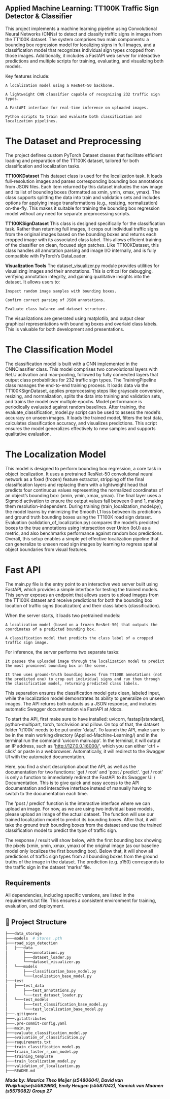 ## Applied Machine Learning: TT100K Traffic Sign Detector & Classifier

This project implements a machine learning pipeline using Convolutional Neural Networks (CNNs) to detect and classify traffic signs in images from the TT100K dataset. The system comprises two main components: a bounding box regression model for localizing signs in full images, and a classification model that recognizes individual sign types cropped from those images. Additionally, it includes a FastAPI web server for interactive predictions and multiple scripts for training, evaluating, and visualizing both models.

Key features include:

    A localization model using a ResNet-50 backbone.

    A lightweight CNN classifier capable of recognizing 232 traffic sign types.

    A FastAPI interface for real-time inference on uploaded images.

    Python scripts to train and evaluate both classification and localization pipelines.

# The Dataset and Preprocessing
The project defines custom PyTorch Dataset classes that facilitate efficient loading and preparation of the TT100K dataset, tailored for both classification and localization tasks.

**TT100KDataset**
This dataset class is used for the localization task. It loads full-resolution images and parses corresponding bounding box annotations from JSON files. Each item returned by this dataset includes the raw image and its list of bounding boxes (formatted as xmin, ymin, xmax, ymax). The class supports splitting the data into train and validation sets and includes options for applying image transformations (e.g., resizing, normalization) on-the-fly. This makes it suitable for training the bounding box regression model without any need for separate preprocessing scripts.

**TT100KSignDataset**
This class is designed specifically for the classification task. Rather than returning full images, it crops out individual traffic signs from the original images based on the bounding boxes and returns each cropped image with its associated class label. This allows efficient training of the classifier on clean, focused sign patches. Like TT100KDataset, this class handles all annotation parsing and image I/O internally, and is fully compatible with PyTorch’s DataLoader.

**Visualization Tools**
The dataset_visualizer.py module provides utilities for visualizing images and their annotations. This is critical for debugging, verifying annotation integrity, and gaining qualitative insights into the dataset. It allows users to:

    Inspect random image samples with bounding boxes.

    Confirm correct parsing of JSON annotations.

    Evaluate class balance and dataset structure.

The visualizations are generated using matplotlib, and output clear graphical representations with bounding boxes and overlaid class labels. This is valuable for both development and presentations.

# The Classification Model
The classification model is built with a CNN implemented in the CNNClassifier class. This model comprises two convolutional layers with ReLU activation and max-pooling, followed by fully connected layers that output class probabilities for 232 traffic sign types.
The TrainingPipeline class manages the end-to-end training process. It loads data via the TT100KSignDataset, applies preprocessing steps like grayscale conversion, resizing, and normalization, splits the data into training and validation sets, and trains the model over multiple epochs. Model performance is periodically evaluated against random baselines.
After training, the evaluate_classification_model.py script can be used to assess the model’s accuracy on unseen images. It loads the trained model, filters the test data, calculates classification accuracy, and visualizes predictions. This script ensures the model generalizes effectively to new samples and supports qualitative evaluation.

# The Localization Model
This model is designed to perform bounding box regression, a core task in object localization. It uses a pretrained ResNet-50 convolutional neural network as a fixed (frozen) feature extractor, stripping off the final classification layers and replacing them with a lightweight head that predicts four continuous values representing the normalized coordinates of an object’s bounding box: (xmin, ymin, xmax, ymax). The final layer uses a Sigmoid activation to ensure the output values fall between 0 and 1, making them resolution-independent. During training (train_localization_model.py), the model learns by minimizing the Smooth L1 loss between its predictions and ground truth bounding boxes using the TT100K road sign dataset. Evaluation (validation_of_localization.py) compares the model’s predicted boxes to the true annotations using Intersection over Union (IoU) as a metric, and also benchmarks performance against random box predictions. Overall, this setup enables a simple yet effective localization pipeline that can generalize to unseen road sign images by learning to regress spatial object boundaries from visual features.

# Fast API
The main.py file is the entry point to an interactive web server built using FastAPI, which provides a simple interface for testing the trained models. This server exposes an endpoint that allows users to upload images from the TT100K dataset and receive predictions for both the bounding box location of traffic signs (localization) and their class labels (classification).

When the server starts, it loads two pretrained models:

    A localization model (based on a frozen ResNet-50) that outputs the coordinates of a predicted bounding box.

    A classification model that predicts the class label of a cropped traffic sign image.

For inference, the server performs two separate tasks:

    It passes the uploaded image through the localization model to predict the most prominent bounding box in the scene.

    It then uses ground-truth bounding boxes from TT100K annotations (not the predicted one) to crop out individual signs and run them through the classification model, returning predicted class labels.

This separation ensures the classification model gets clean, labeled input, while the localization model demonstrates its ability to generalize on unseen images. The API returns both outputs as a JSON response, and includes automatic Swagger documentation via FastAPI at /docs.

To start the API, first make sure to have installed: uvicorn, fastapi[standard], python-multipart, torch, torchvision and pillow. On top of that, the dataset folder 'tt100k' needs to be put under 'data/'. To launch the API, make sure to be in the main working directory (Applied-Machine-Learning/) and in the terminal run the command 'uvicorn main:app'. In the terminal, it will output an IP address, such as 'http://127.0.0.1:8000/', which you can either 'ctrl + click' or paste in a webbrowser. Automatically, it will redirect to the Swagger UI with the automated documentation. 

Here, you find a short description about the API, as well as the documentation for two functions: 'get / root' and 'post / predict'. 'get / root' is only a function to immediately redirect the FastAPI to its Swagger UI / Documentation. This is to give quick and easy access to the API documentation and interactive interface instead of manually having to switch to the documentation each time. 

The 'post / predict' function is the interactive interface where we can upload an image. For now, as we are using two individual base models, please upload an image of the actual dataset. The function will use our trained localization model to predict its bounding boxes. After that, it will take the ground truth bounding boxes from the dataset and use the trained classification model to predict the type of traffic sign. 

The response / result will show below, with the first bounding box showing the pixels (xmin, ymin, xmax, ymax) of the original image (as our baseline model only localizes the first bounding box). Below that, it will show all predictions of traffic sign types from all bounding boxes from the ground truths of the image in the dataset. The prediction (e.g. p150) corresponds to the traffic sign in the dataset 'marks' file.


## Requirements
All dependencies, including specific versions, are listed in the requirements.txt file. This ensures a consistent environment for training, evaluation, and deployment.

## 📁 Project Structure
```bash
├───data_storage
├───models  # Stores .pth
├───road_sign_detection
│   ├───data
│       ├───annotations.py
│       ├───dataset_loader.py
│       └───dataset_visualizer.py
│   └───models
│       ├───classification_base_model.py
│       └───localization_base_model.py
├───test
│   ├───test_data
│       ├───test_annotations.py
│       └───test_dataset_loader.py
│   └───test_models
│       ├───test_classification_base_model.py
│       └───test_localization_base_model.py
├───.gitignore
├───.gitattributes
├───.pre-commit-config.yaml
├───main.py
├───evaluate_classification_model.py
├───evaluation_of_classification.py
├───requirements.txt
├───train_classification_model.py
├───triain_faster_r_cnn_model.py
├───training_template
├───train_localization_model.py
├───validation_of_localization.py
├───README.md
```
***Made by: Maurice Theo Meijer (s5480604), David van Wuijkhuijse(s5592968), Emily Heugen (s5587042), Yannick van Maanen (s5579082)***
        ***Group 27***